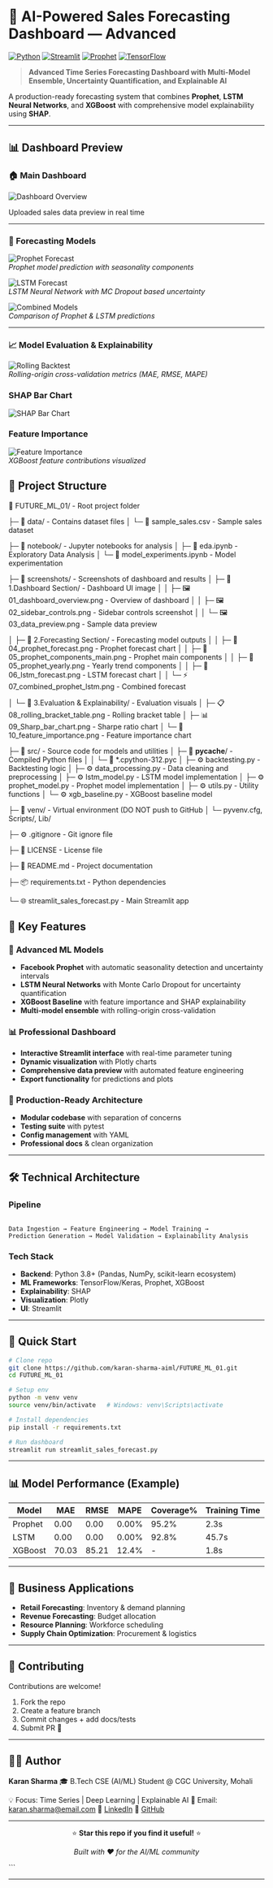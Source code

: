 # 🚀 AI-Powered Sales Forecasting Dashboard — Advanced

[![Python](https://img.shields.io/badge/Python-3.8+-blue.svg)](https://python.org)
[![Streamlit](https://img.shields.io/badge/Streamlit-1.28+-red.svg)](https://streamlit.io)
[![Prophet](https://img.shields.io/badge/Prophet-1.1+-green.svg)](https://facebook.github.io/prophet/)
[![TensorFlow](https://img.shields.io/badge/TensorFlow-2.12+-orange.svg)](https://tensorflow.org)

> **Advanced Time Series Forecasting Dashboard with Multi-Model Ensemble, Uncertainty Quantification, and Explainable AI**

A production-ready forecasting system that combines **Prophet**, **LSTM Neural Networks**, and **XGBoost** with comprehensive model explainability using **SHAP**.

---

## 📊 Dashboard Preview

### 🏠 Main Dashboard  

![Dashboard Overview](./screenshots/1.Dashbard%20section/01_dashbard_overview.png)

Uploaded sales data preview in real time

---

### 🔮 Forecasting Models  
![Prophet Forecast](screenshots/2.Forecasting%20Section/04_prophet_forecast.png)  
*Prophet model prediction with seasonality components*  

![LSTM Forecast](screenshots/2.Forecasting%20Section/06_lstm_forecast.png)  
*LSTM Neural Network with MC Dropout based uncertainty*  

![Combined Models](screenshots/2.Forecasting%20Section/07_combined_prophet_lstm.png)  
*Comparison of Prophet & LSTM predictions*

---

### 📈 Model Evaluation & Explainability  
![Rolling Backtest](screenshots/3.Evaluation%20&%20Explainability/08_rolling_bracket_table.png)  
*Rolling-origin cross-validation metrics (MAE, RMSE, MAPE)*  

###  SHAP Bar Chart  
![SHAP Bar Chart](./screenshots/3.Evaluation%20%26%20Explainability/09_Sharp_bar_chart.png)

### Feature Importance
![Feature Importance](screenshots/3.Evaluation%20&%20Explainability/10_feature_importance.png)  
*XGBoost feature contributions visualized*

## 📂 Project Structure

📂 FUTURE_ML_01/ - Root project folder

├─ 📂 data/ - Contains dataset files
│  └─ 📄 sample_sales.csv - Sample sales dataset

├─ 📂 notebook/ - Jupyter notebooks for analysis
│  ├─ 📓 eda.ipynb - Exploratory Data Analysis
│  └─ 📓 model_experiments.ipynb - Model experimentation

├─ 📂 screenshots/ - Screenshots of dashboard and results
│  ├─ 📂 1.Dashboard Section/ - Dashboard UI image
│  │  ├─ 🖼️ 01_dashboard_overview.png - Overview of dashboard
│  │  ├─ 🖼️ 02_sidebar_controls.png - Sidebar controls screenshot
│  │  └─ 🖼️ 03_data_preview.png - Sample data preview

│  ├─ 📂 2.Forecasting Section/ - Forecasting model outputs
│  │  ├─ 🔮 04_prophet_forecast.png - Prophet forecast chart
│  │  ├─ 📅 05_prophet_components_main.png - Prophet main components
│  │  ├─ 📆 05_prophet_yearly.png - Yearly trend components
│  │  ├─ 🤖 06_lstm_forecast.png - LSTM forecast chart
│  │  └─ ⚡ 07_combined_prophet_lstm.png - Combined forecast

│  └─ 📂 3.Evaluation & Explainability/ - Evaluation visuals
│     ├─ 📋 08_rolling_bracket_table.png - Rolling bracket table
│     ├─ 📊 09_Sharp_bar_chart.png - Sharpe ratio chart
│     └─ 🌟 10_feature_importance.png - Feature importance chart

├─ 📂 src/ - Source code for models and utilities
│  ├─ 📂 __pycache__/ - Compiled Python files
│  │  └─ 📝 *.cpython-312.pyc
│  ├─ ⚙️ backtesting.py - Backtesting logic
│  ├─ ⚙️ data_processing.py - Data cleaning and preprocessing
│  ├─ ⚙️ lstm_model.py - LSTM model implementation
│  ├─ ⚙️ prophet_model.py - Prophet model implementation
│  ├─ ⚙️ utils.py - Utility functions
│  └─ ⚙️ xgb_baseline.py - XGBoost baseline model

├─ 📂 venv/ - Virtual environment (DO NOT push to GitHub
│  └─ pyvenv.cfg, Scripts/, Lib/

├─ ⚙️ .gitignore - Git ignore file

├─ 📜 LICENSE - License file

├─ 📘 README.md - Project documentation

├─ 📦 requirements.txt - Python dependencies

└─ 🌐 streamlit_sales_forecast.py - Main Streamlit app


## 🌟 Key Features

### 🔬 **Advanced ML Models**
- **Facebook Prophet** with automatic seasonality detection and uncertainty intervals
- **LSTM Neural Networks** with Monte Carlo Dropout for uncertainty quantification  
- **XGBoost Baseline** with feature importance and SHAP explainability
- **Multi-model ensemble** with rolling-origin cross-validation

### 📊 **Professional Dashboard**
- **Interactive Streamlit interface** with real-time parameter tuning
- **Dynamic visualization** with Plotly charts
- **Comprehensive data preview** with automated feature engineering
- **Export functionality** for predictions and plots

### 🎯 **Production-Ready Architecture**
- **Modular codebase** with separation of concerns
- **Testing suite** with pytest
- **Config management** with YAML
- **Professional docs** & clean organization

---

## 🛠️ Technical Architecture

### **Pipeline**
```

Data Ingestion → Feature Engineering → Model Training →
Prediction Generation → Model Validation → Explainability Analysis

````

### **Tech Stack**
- **Backend**: Python 3.8+ (Pandas, NumPy, scikit-learn ecosystem)
- **ML Frameworks**: TensorFlow/Keras, Prophet, XGBoost
- **Explainability**: SHAP
- **Visualization**: Plotly
- **UI**: Streamlit

---

## 🚀 Quick Start

```bash
# Clone repo
git clone https://github.com/karan-sharma-aiml/FUTURE_ML_01.git
cd FUTURE_ML_01

# Setup env
python -m venv venv
source venv/bin/activate   # Windows: venv\Scripts\activate

# Install dependencies
pip install -r requirements.txt

# Run dashboard
streamlit run streamlit_sales_forecast.py
````

---

## 📊 Model Performance (Example)

| Model   | MAE   | RMSE  | MAPE  | Coverage% | Training Time |
| ------- | ----- | ----- | ----- | --------- | ------------- |
| Prophet | 0.00  | 0.00  | 0.00% | 95.2%     | 2.3s          |
| LSTM    | 0.00  | 0.00  | 0.00% | 92.8%     | 45.7s         |
| XGBoost | 70.03 | 85.21 | 12.4% | -         | 1.8s          |

---

## 🎯 Business Applications

* **Retail Forecasting**: Inventory & demand planning
* **Revenue Forecasting**: Budget allocation
* **Resource Planning**: Workforce scheduling
* **Supply Chain Optimization**: Procurement & logistics

---

## 🤝 Contributing

Contributions are welcome!

1. Fork the repo
2. Create a feature branch
3. Commit changes + add docs/tests
4. Submit PR 🎉

---

## 👨‍💻 Author

**Karan Sharma**
🎓 B.Tech CSE (AI/ML) Student @ CGC University, Mohali

💡 Focus: Time Series | Deep Learning | Explainable AI
📧 Email: [karan.sharma@email.com](mailto:karan.sharma@email.com)
🔗 [LinkedIn](https://www.linkedin.com/in/karan-sharma-167957271)
🐙 [GitHub](https://github.com/karan-sharma-aiml)

---

<div align="center">

⭐ **Star this repo if you find it useful!** ⭐

*Built with ❤️ for the AI/ML community*

</div>
```

---

